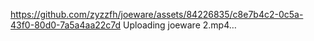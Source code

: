 
https://github.com/zyzzfh/joeware/assets/84226835/c8e7b4c2-0c5a-43f0-80d0-7a5a4aa22c7d
Uploading joeware 2.mp4…

